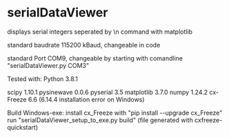 # serialDataViewer
displays serial integers seperated by \n command with matplotlib

standard baudrate 115200 kBaud, changeable in code

standard Port COM9, changeable by starting with comandline "serialDataViewer.py COM3"

Tested with: 
Python            3.8.1

scipy             1.10.1
pysinewave        0.0.6
pyserial          3.5
matplotlib        3.7.0
numpy             1.24.2
cx-Freeze         6.6 (6.14.4 installation error on Windows)

Build Windows-exe:
install cx_Freeze with "pip install --upgrade cx_Freeze"
run "serialDataViewer_setup_to_exe.py build" (file generated with cxfreeze-quickstart)
